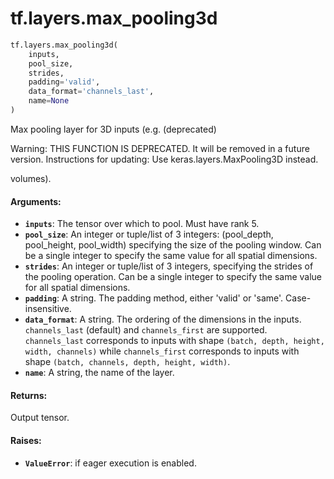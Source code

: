 <div itemscope itemtype="http://developers.google.com/ReferenceObject">
<meta itemprop="name" content="tf.layers.max_pooling3d" />
<meta itemprop="path" content="Stable" />
</div>

# tf.layers.max_pooling3d

``` python
tf.layers.max_pooling3d(
    inputs,
    pool_size,
    strides,
    padding='valid',
    data_format='channels_last',
    name=None
)
```

Max pooling layer for 3D inputs (e.g. (deprecated)

Warning: THIS FUNCTION IS DEPRECATED. It will be removed in a future version.
Instructions for updating:
Use keras.layers.MaxPooling3D instead.

volumes).

#### Arguments:

* <b>`inputs`</b>: The tensor over which to pool. Must have rank 5.
* <b>`pool_size`</b>: An integer or tuple/list of 3 integers: (pool_depth, pool_height,
    pool_width) specifying the size of the pooling window. Can be a single
    integer to specify the same value for all spatial dimensions.
* <b>`strides`</b>: An integer or tuple/list of 3 integers, specifying the strides of
    the pooling operation. Can be a single integer to specify the same value
    for all spatial dimensions.
* <b>`padding`</b>: A string. The padding method, either 'valid' or 'same'.
    Case-insensitive.
* <b>`data_format`</b>: A string. The ordering of the dimensions in the inputs.
    `channels_last` (default) and `channels_first` are supported.
    `channels_last` corresponds to inputs with shape `(batch, depth, height,
    width, channels)` while `channels_first` corresponds to inputs with shape
    `(batch, channels, depth, height, width)`.
* <b>`name`</b>: A string, the name of the layer.


#### Returns:

Output tensor.


#### Raises:

* <b>`ValueError`</b>: if eager execution is enabled.